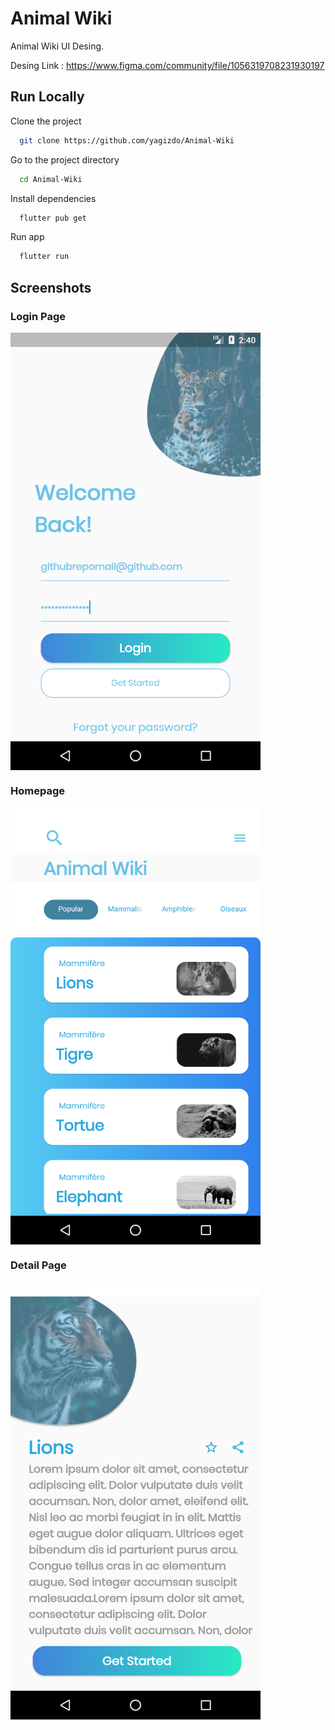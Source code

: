 
# Animal Wiki

Animal Wiki UI Desing.

Desing Link : https://www.figma.com/community/file/1056319708231930197
## Run Locally

Clone the project

```bash
  git clone https://github.com/yagizdo/Animal-Wiki
```

Go to the project directory

```bash
  cd Animal-Wiki
```

Install dependencies

```bash
  flutter pub get
```

Run app

```bash
  flutter run
```


## Screenshots
### Login Page
<img align="center" width="400" height="700" src="screenshots/loginpage.png">

### Homepage
<img align="center" width="400" height="700" src="screenshots/homepage.png">

### Detail Page
<img align="center" width="400" height="700" src="screenshots/detailpage.png">


